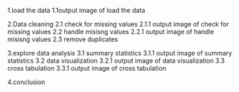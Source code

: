 1.load the data 
1.1output image  of load the data 

2.Data cleaning
2.1 check for missing values
2.1.1  output image of check for missing values
2.2 handle misisng values
2.2.1 output image of handle misisng values
2.3 remove duplicates

3.explore data analysis
3.1 summary statistics
3.1.1 output image of summary statistics
3.2 data visualization
3.2.1 output image of data visualization
3.3 cross tabulation
3.3.1 output image of cross tabulation

4.conclusion

